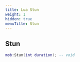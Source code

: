 ```yaml
---
title: Lua Stun
weight: 1
hidden: true
menuTitle: Stun
---
```

## Stun
```lua
mob:Stun(int duration); -- void
```
